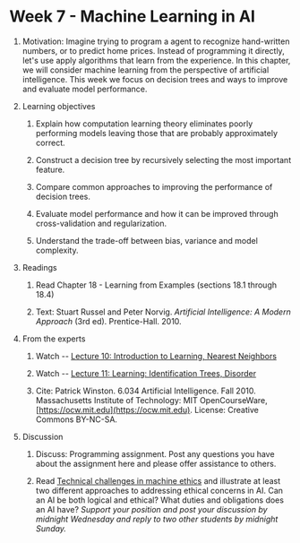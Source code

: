 # Week 7 - Machine Learning in AI

1. Motivation: Imagine trying to program a agent to recognize hand-written numbers, or to predict home prices.  Instead of programming it directly, let's use apply algorithms that learn from the experience.  In this chapter, we will consider machine learning from the perspective of artificial intelligence.  This week we focus on decision trees and ways to improve and evaluate model performance.

1. Learning objectives

    1. Explain how computation learning theory eliminates poorly performing models leaving those that are probably approximately correct.

    1. Construct a decision tree by recursively selecting the most important feature.

    1. Compare common approaches to improving the performance of decision trees.

    1. Evaluate model performance and how it can be improved through cross-validation and regularization.

    1. Understand the trade-off between bias, variance and model complexity.

1. Readings
    1. Read Chapter 18 - Learning from Examples (sections 18.1 through 18.4)

    1. Text: Stuart Russel and Peter Norvig. _Artificial Intelligence: A Modern Approach_ (3rd ed). Prentice-Hall. 2010.

1. From the experts

    1. Watch -- [Lecture 10: Introduction to Learning, Nearest Neighbors](https://youtu.be/09mb78oiPkA)

    1. Watch -- [Lecture 11: Learning: Identification Trees, Disorder](https://youtu.be/SXBG3RGr_Rc)

    1. Cite: Patrick Winston. 6.034 Artificial Intelligence. Fall 2010. Massachusetts Institute of Technology: MIT OpenCourseWare, [https://ocw.mit.edu](https://ocw.mit.edu). License: Creative Commons BY-NC-SA.

1. Discussion

    1. Discuss:  Programming assignment. Post any questions you have about the assignment here and please offer assistance to others.

    1. Read [Technical challenges in machine ethics](https://robohub.org/technical-challenges-in-machine-ethics/) and illustrate at least two different approaches to addressing ethical concerns in AI. Can an AI be both logical and ethical? What duties and obligations does an AI have?  _Support your position and post your discussion by midnight Wednesday and reply to two other students by midnight Sunday._  